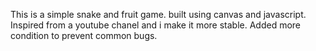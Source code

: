 This is a simple snake and fruit game. built using canvas and javascript.
Inspired from a youtube chanel and i make it more stable.
Added more condition to prevent common bugs.